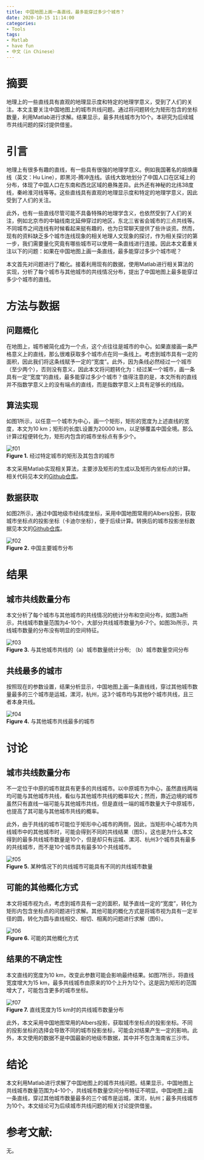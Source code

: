 ```yaml
---
title: 中国地图上画一条直线，最多能穿过多少个城市？
date: 2020-10-15 11:14:00
categories:
- Tools
tags:
- Matlab
- have fun
- 中文（in Chinese）
---
```


# 摘要
地理上的一些直线具有直观的地理显示度和特定的地理学意义，受到了人们的关注。本文主要关注中国地图上的城市共线问题。通过将问题转化为矩形包含的坐标数量，利用Matlab进行求解。结果显示，最多共线城市为10个。本研究为后续城市共线问题的探讨提供借鉴。

# 引言
地理上有很多有趣的直线，有一些具有很强的地理学意义。例如我国著名的胡焕庸线（英文：Hu Line），即黑河-腾冲连线。该线大致地划分了中国人口在区域上的分布，体现了中国人口在东南和西北区域的悬殊差异。此外还有神秘的北纬38度线，秦岭淮河线等等。这些直线具有直观的地理显示度和特定的地理学意义，因此受到了人们的关注。<br/>

此外，也有一些直线尽管可能不具备特殊的地理学含义，也依然受到了人们的关注，例如北京市的中轴线南北延伸穿过的地区，东北三省省会城市的三点共线等。不同城市之间连线有时候看起来挺有趣的，也为日常聊天提供了些许谈资。然而，现有的资料缺乏多个城市连线现象的相关地理人文现象的探讨，作为相关探讨的第一步，我们需要量化究竟有哪些城市可以使用一条直线进行连接。因此本文着重关注以下的问题：如果在中国地图上画一条直线，最多能穿过多少个城市呢？<br/>

本文首先对问题进行了概化。接着利用现有的数据，使用Matlab进行相关算法的实现，分析了每个城市与其他城市的共线情况分布，提出了中国地图上最多能穿过多少个城市的直线。<br/>

# 方法与数据
## 问题概化
在地图上，城市被简化成为一个点，这个点往往是城市的中心。如果直接画一条严格意义上的直线，那么很难获取多个城市点在同一条线上。考虑到城市具有一定的面积，因此我们将这条线赋予一定的“宽度”。此外，因为条线必然经过一个城市（至少两个），否则没有意义，因此本文将问题转化为：经过某一个城市，画一条具有一定“宽度”的直线，最多能穿过多少个城市？值得注意的是，本文所有的直线并不指数学意义上的没有端点的直线，而是指数学意义上具有足够长的线段。<br/>
## 算法实现
如图1所示，以任意一个城市为中心，画一个矩形，矩形的宽度为上述直线的宽度，本文为10 km；矩形的长度L设置为20000 km，以足够覆盖中国全境。那么计算过程便转化为，矩形内包含的城市坐标点有多少个。<br/>

![f01](/assets/images/LinkCity/f01.jpg)<br/>
**Figure 1.** 经过特定城市的矩形及其包含的城市<br/>

本文采用Matlab实现相关算法，主要涉及矩形的生成以及矩形内坐标点的计算。相关代码见本文的[Github仓库](https://github.com/weilungao/LinkCity)。<br/>
## 数据获取
如图2所示，通过中国地级市经纬度坐标，采用中国地图常用的Albers投影，获取城市坐标点的投影坐标（卡迪尔坐标），便于后续计算。转换后的城市投影坐标数据见本文的[Github仓库](https://github.com/weilungao/LinkCity)。<br/>

![f02](/assets/images/LinkCity/f02.png)<br/>
**Figure 2.** 中国主要城市分布<br/>

# 结果
## 城市共线数量分布
本文分析了每个城市与其他城市的共线情况的统计分布和空间分布，如图3a所示，共线城市数量范围为4-10个，大部分共线城市数量为6-7个。如图3b所示，共线城市数量的分布没有明显的空间特征。<br/>

![f03](/assets/images/LinkCity/f03.jpg)<br/>
**Figure 3.** 与其他城市共线的（a）城市数量统计分布; （b）城市数量空间分布<br/>

## 共线最多的城市
按照现在的参数设置，结果分析显示，中国地图上画一条直线线，穿过其他城市数量最多的三个城市是运城，漯河，杭州，这3个城市均与其他9个城市共线，且三者本身共线。<br/>

![f04](/assets/images/LinkCity/f04.png)<br/>
**Figure 4.** 与其他城市共线最多的城市<br/>

# 讨论
## 城市共线数量分布
不一定位于中原的城市就具有更多的共线城市。以中原城市为中心，虽然直线两端均可能与其他城市共线，看似与其他城市共线的概率较大；然而，靠近边境的城市虽然只有直线一端可能与其他城市共线，但是直线一端的城市数量大于中原城市，也提高了其可能与其他城市共线的概率。<br/>

此外，由于共线的城市可能位于矩形中心城市的两侧，因此，当矩形中心城市为共线城市中的其他城市时，可能会得到不同的共线结果（图5）。这也是为什么本文得到的最多共线城市数量是10个，但是却只有运城、漯河、杭州3个城市具有最多的共线城市，而不是10个城市具有最多10个共线城市。<br/>

![f05](/assets/images/LinkCity/f05.jpg)<br/>
**Figure 5.** 某种情况下的共线城市可能具有不同的共线城市数量<br/>

## 可能的其他概化方式
本文将城市视为点，考虑到城市具有一定的面积，赋予直线一定的“宽度”，转化为矩形内包含坐标点的问题进行求解。其他可能的概化方式是将城市视为具有一定半径的圆，转化为圆与直线相交、相切、相离的问题进行求解（图6）。<br/>

![f06](/assets/images/LinkCity/f06.jpg)<br/>
**Figure 6.** 可能的其他概化方式<br/>

## 结果的不确定性
本文直线的宽度为10 km，改变此参数可能会影响最终结果。如图7所示，将直线宽度增大为15 km，最多共线城市由原来的10个上升为12个。这是因为矩形的范围增大了，可能包含更多的城市坐标。<br/>

![f07](/assets/images/LinkCity/f07.png)<br/>
**Figure 7.** 直线宽度为15 km时的共线城市数量分布<br/>

此外，本文采用中国地图常用的Albers投影，获取城市坐标点的投影坐标。不同的投影坐标的选择会导致不同的城市投影坐标，可能会对结果产生一定的影响。此外，本文使用的数据不是中国最新的地级市数据，其中并不包含海南省三沙市。<br/>

# 结论
本文利用Matlab进行求解了中国地图上的城市共线问题。结果显示，中国地图上共线城市数量范围为4-10个，共线城市数量空间分布特征不明显。中国地图上画一条直线，穿过其他城市数量最多的三个城市是运城，漯河，杭州；最多共线城市为10个。本文结论可为后续城市共线问题的相关讨论提供借鉴。​<br/>


# 参考文献:
无。



